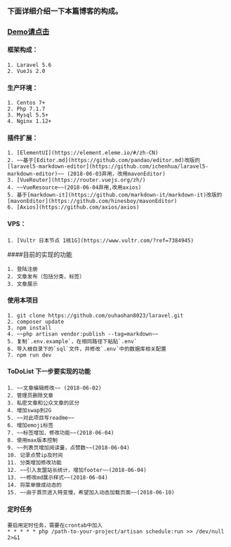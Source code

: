 
### 下面详细介绍一下本篇博客的构成。

### [Demo请点击](https://www.ohh.ink)

#### 框架构成：
```
1. Laravel 5.6
2. VueJs 2.0
```


#### 生产环境：
```
1. Centos 7+
2. Php 7.1.7
3. Mysql 5.5+
4. Nginx 1.12+
```


#### 插件扩展：
```
1. [ElementUI](https://element.eleme.io/#/zh-CN)
2. ~~基于[Editor.md](https://github.com/pandao/editor.md)改版的[laravel5-markdown-editor](https://github.com/ichenhua/laravel5-markdown-editor)~~ (2018-06-03弃用，改用mavonEditor)
3. [VueRouter](https://router.vuejs.org/zh/)
4. ~~VueResource~~(2018-06-04弃用,改用axios)
5. 基于[markdown-it](https://github.com/markdown-it/markdown-it)改版的[mavonEditor](https://github.com/hinesboy/mavonEditor)
6. [Axios](https://github.com/axios/axios)
```


#### VPS：
```
1. [Vultr 日本节点 1核1G](https://www.vultr.com/?ref=7384945)

```

####目前的实现的功能
```
1. 登陆注册
2. 文章发布（包括分类，标签）
3. 文章展示
```


#### 使用本项目
```
1. git clone https://github.com/ouhaohan8023/laravel.git
2. composer update
3. npm install
4. ~~php artisan vendor:publish --tag=markdown~~
5. 复制`.env.example`，在相同路径下粘贴`.env`
6. 导入根目录下的`sql`文件，并修改`.env`中的数据库相关配置
7. npm run dev
```


#### ToDoList 下一步要实现的功能
```
1. ~~文章编辑修改~~ (2018-06-02)
2. 管理员删除文章
3. 私密文章和公众文章的区分
4. 增加swap到2G
5. ~~对此项目写readme~~
6. 增加emoji标签
7. ~~标签增加，修改功能~~(2018-06-04)
8. 使用max版本控制
9. ~~列表页增加阅读量，点赞数~~(2018-06-04)
10. 记录点赞ip及时间
11. 分类增加修改功能
12. ~~引入友盟站长统计，增加footer~~(2018-06-04)
13. ~~修改md展示样式~~(2018-06-04)
14. 将菜单做成动态的
15. ~~由于首页进入特变慢，希望加入动态加载页面~~(2018-06-10)
```


#### 定时任务
```
要启用定时任务，需要在crontab中加入
* * * * * php /path-to-your-project/artisan schedule:run >> /dev/null 2>&1

```
